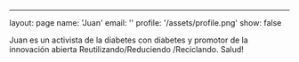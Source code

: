 ---
layout: page
name: 'Juan'
email: ''
profile: '/assets/profile.png'
show: false

Juan es un activista de la diabetes con diabetes y promotor de la innovación abierta Reutilizando/Reduciendo
/Reciclando. Salud!
